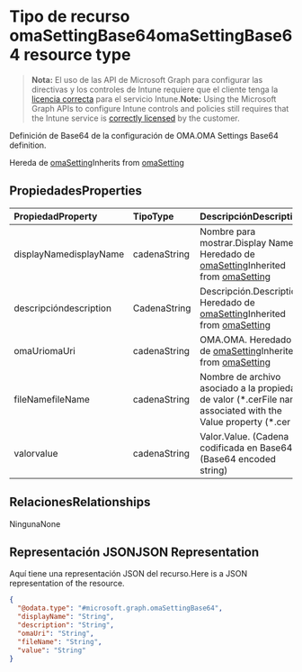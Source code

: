 # <a name="omasettingbase64-resource-type"></a><span data-ttu-id="9bab5-101">Tipo de recurso omaSettingBase64</span><span class="sxs-lookup"><span data-stu-id="9bab5-101">omaSettingBase64 resource type</span></span>

> <span data-ttu-id="9bab5-102">**Nota:** El uso de las API de Microsoft Graph para configurar las directivas y los controles de Intune requiere que el cliente tenga la [licencia correcta](https://go.microsoft.com/fwlink/?linkid=839381) para el servicio Intune.</span><span class="sxs-lookup"><span data-stu-id="9bab5-102">**Note:** Using the Microsoft Graph APIs to configure Intune controls and policies still requires that the Intune service is [correctly licensed](https://go.microsoft.com/fwlink/?linkid=839381) by the customer.</span></span>

<span data-ttu-id="9bab5-103">Definición de Base64 de la configuración de OMA.</span><span class="sxs-lookup"><span data-stu-id="9bab5-103">OMA Settings Base64 definition.</span></span>

<span data-ttu-id="9bab5-104">Hereda de [omaSetting](../resources/intune_deviceconfig_omasetting.md)</span><span class="sxs-lookup"><span data-stu-id="9bab5-104">Inherits from [omaSetting](../resources/intune_deviceconfig_omasetting.md)</span></span>

## <a name="properties"></a><span data-ttu-id="9bab5-105">Propiedades</span><span class="sxs-lookup"><span data-stu-id="9bab5-105">Properties</span></span>
|<span data-ttu-id="9bab5-106">Propiedad</span><span class="sxs-lookup"><span data-stu-id="9bab5-106">Property</span></span>|<span data-ttu-id="9bab5-107">Tipo</span><span class="sxs-lookup"><span data-stu-id="9bab5-107">Type</span></span>|<span data-ttu-id="9bab5-108">Descripción</span><span class="sxs-lookup"><span data-stu-id="9bab5-108">Description</span></span>|
|:---|:---|:---|
|<span data-ttu-id="9bab5-109">displayName</span><span class="sxs-lookup"><span data-stu-id="9bab5-109">displayName</span></span>|<span data-ttu-id="9bab5-110">cadena</span><span class="sxs-lookup"><span data-stu-id="9bab5-110">String</span></span>|<span data-ttu-id="9bab5-111">Nombre para mostrar.</span><span class="sxs-lookup"><span data-stu-id="9bab5-111">Display Name.</span></span> <span data-ttu-id="9bab5-112">Heredado de [omaSetting](../resources/intune_deviceconfig_omasetting.md)</span><span class="sxs-lookup"><span data-stu-id="9bab5-112">Inherited from [omaSetting](../resources/intune_deviceconfig_omasetting.md)</span></span>|
|<span data-ttu-id="9bab5-113">descripción</span><span class="sxs-lookup"><span data-stu-id="9bab5-113">description</span></span>|<span data-ttu-id="9bab5-114">Cadena</span><span class="sxs-lookup"><span data-stu-id="9bab5-114">String</span></span>|<span data-ttu-id="9bab5-115">Descripción.</span><span class="sxs-lookup"><span data-stu-id="9bab5-115">Description.</span></span> <span data-ttu-id="9bab5-116">Heredado de [omaSetting](../resources/intune_deviceconfig_omasetting.md)</span><span class="sxs-lookup"><span data-stu-id="9bab5-116">Inherited from [omaSetting](../resources/intune_deviceconfig_omasetting.md)</span></span>|
|<span data-ttu-id="9bab5-117">omaUri</span><span class="sxs-lookup"><span data-stu-id="9bab5-117">omaUri</span></span>|<span data-ttu-id="9bab5-118">cadena</span><span class="sxs-lookup"><span data-stu-id="9bab5-118">String</span></span>|<span data-ttu-id="9bab5-119">OMA.</span><span class="sxs-lookup"><span data-stu-id="9bab5-119">OMA.</span></span> <span data-ttu-id="9bab5-120">Heredado de [omaSetting](../resources/intune_deviceconfig_omasetting.md)</span><span class="sxs-lookup"><span data-stu-id="9bab5-120">Inherited from [omaSetting](../resources/intune_deviceconfig_omasetting.md)</span></span>|
|<span data-ttu-id="9bab5-121">fileName</span><span class="sxs-lookup"><span data-stu-id="9bab5-121">fileName</span></span>|<span data-ttu-id="9bab5-122">cadena</span><span class="sxs-lookup"><span data-stu-id="9bab5-122">String</span></span>|<span data-ttu-id="9bab5-123">Nombre de archivo asociado a la propiedad de valor (\*.cer</span><span class="sxs-lookup"><span data-stu-id="9bab5-123">File name associated with the Value property (\*.cer</span></span> | <span data-ttu-id="9bab5-124">\*.crt</span><span class="sxs-lookup"><span data-stu-id="9bab5-124">.crt</span></span> | <span data-ttu-id="9bab5-125">\*.p7b</span><span class="sxs-lookup"><span data-stu-id="9bab5-125">\*.p7b</span></span> | <span data-ttu-id="9bab5-126">\*.bin).</span><span class="sxs-lookup"><span data-stu-id="9bab5-126">Bin</span></span>|
|<span data-ttu-id="9bab5-127">valor</span><span class="sxs-lookup"><span data-stu-id="9bab5-127">value</span></span>|<span data-ttu-id="9bab5-128">cadena</span><span class="sxs-lookup"><span data-stu-id="9bab5-128">String</span></span>|<span data-ttu-id="9bab5-129">Valor.</span><span class="sxs-lookup"><span data-stu-id="9bab5-129">Value.</span></span> <span data-ttu-id="9bab5-130">(Cadena codificada en Base64)</span><span class="sxs-lookup"><span data-stu-id="9bab5-130">(Base64 encoded string)</span></span>|

## <a name="relationships"></a><span data-ttu-id="9bab5-131">Relaciones</span><span class="sxs-lookup"><span data-stu-id="9bab5-131">Relationships</span></span>
<span data-ttu-id="9bab5-132">Ninguna</span><span class="sxs-lookup"><span data-stu-id="9bab5-132">None</span></span>
## <a name="json-representation"></a><span data-ttu-id="9bab5-133">Representación JSON</span><span class="sxs-lookup"><span data-stu-id="9bab5-133">JSON Representation</span></span>
<span data-ttu-id="9bab5-134">Aquí tiene una representación JSON del recurso.</span><span class="sxs-lookup"><span data-stu-id="9bab5-134">Here is a JSON representation of the resource.</span></span>
<!--{
  "blockType": "resource",
  "@odata.type": "microsoft.graph.omaSettingBase64"
}-->
``` json
{
  "@odata.type": "#microsoft.graph.omaSettingBase64",
  "displayName": "String",
  "description": "String",
  "omaUri": "String",
  "fileName": "String",
  "value": "String"
}
```








